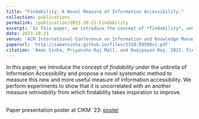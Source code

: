 ```yaml
---
title: "Findability: A Novel Measure of Information Accessibility."
collection: publications
permalink: /publication/2023-10-21-Findability
excerpt: 'In this paper, we introduce the concept of *findability*, under the unbrella of Information Accessibility measures, which is more useful.'
date: 2023-10-21
venue: 'ACM International Conference on Information and Knowledge Management (CIKM)'
paperurl: 'http://iamansinha.github.io/files/2310.09508v1.pdf'
citation: 'Aman Sinha, Priyanshu Raj Mall, and Dwaipayan Roy. 2023. Findability: A Novel Measure of Information Accessibility. In Proceedings of the 32nd ACM International Conference on Information and Knowledge Management (CIKM '23). Association for Computing Machinery, New York, NY, USA, 4289–4293. https://doi.org/10.1145/3583780.3615256'
---
```


In this paper, we introduce the concept of *findability* under the unbrella of Information Accessibility and propose a novel systematic method to measure this new and more useful measure of information accessibility. We perform experiments to show that it is uncorrelated with an another measure *retrivability* from which findability takes inspiration to improve. <br><br>

Paper presentation poster at CIKM `23: [poster](http://iamansinha.github.io/files/CIKM2023_poster.pdf)
<!-- <embed src="http://iamansinha.github.io/files/CIKM2023_poster.pdf" type="application/pdf" width="100%" /> -->
